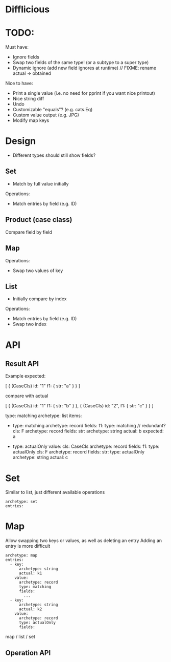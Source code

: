 # Difflicious

# TODO:
Must have:
- Ignore fields
- Swap two fields of the same type! (or a subtype to a super type)
- Dynamic ignore (add new field ignores at runtime)
// FIXME: rename actual => obtained
  
Nice to have:
- Print a single value (i.e. no need for pprint if you want nice printout)
- Nice string diff
- Undo
- Customizable "equals"? (e.g. cats.Eq)
- Custom value output (e.g. JPG)
- Modify map keys

# Design

- Different types should still show fields?

## Set

- Match by full value initially

Operations:
- Match entries by field (e.g. ID)

## Product (case class)

Compare field by field

## Map

Operations:
- Swap two values of key

## List

- Initially compare by index

Operations:
- Match entries by field (e.g. ID)
- Swap two index

# API

## Result API

Example expected:

[
  {
    (CaseCls)
    id: "1"
    f1: {
      str: "a"
    }
  }
]

compare with actual

[
  {
    (CaseCls)
    id: "1"
    f1: {
      str: "b"
    }
  },
  {
    (CaseCls)
    id: "2",
    f1: {
      str: "c"
    }
  }
]

type: matching
archetype: list
items: 
  - type: matching
    archetype: record
    fields: 
      f1: 
        type: matching // redundant?
        cls: F
        archetype: record
        fields:
          str:
            archetype: string
            actual: b
            expected: a
    
  - type: actualOnly
    value:
      cls: CaseCls
      archetype: record
      fields:
        f1:
          type: actualOnly
          cls: F
          archetype: record
          fields:
            str:
              type: actualOnly
              archetype: string
              actual: c
    
# Set
Similar to list, just different available operations
```
archetype: set
entries:

```

# Map

Allow swapping two keys or values, as well as deleting an entry
Adding an entry is more difficult

```
archetype: map
entries:
  - key:
      archetype: string
      actual: k1
    value:
      archetype: record
      type: matching
      fields:
        ...
  - key:
      archetype: string
      actual: k2
    value:
      archetype: record
      type: actualOnly
      fields:
```
  
map / list / set

## Operation API


